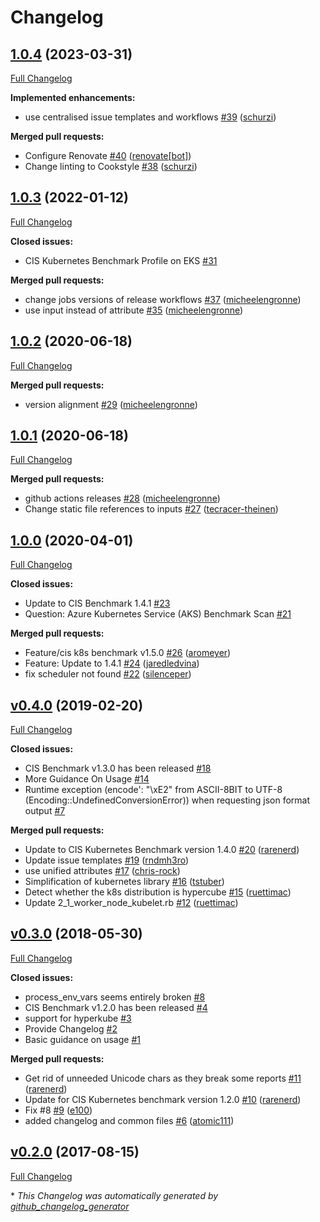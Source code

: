 # Changelog

## [1.0.4](https://github.com/dev-sec/cis-kubernetes-benchmark/tree/1.0.4) (2023-03-31)

[Full Changelog](https://github.com/dev-sec/cis-kubernetes-benchmark/compare/1.0.3...1.0.4)

**Implemented enhancements:**

- use centralised issue templates and workflows [\#39](https://github.com/dev-sec/cis-kubernetes-benchmark/pull/39) ([schurzi](https://github.com/schurzi))

**Merged pull requests:**

- Configure Renovate [\#40](https://github.com/dev-sec/cis-kubernetes-benchmark/pull/40) ([renovate[bot]](https://github.com/apps/renovate))
- Change linting to Cookstyle [\#38](https://github.com/dev-sec/cis-kubernetes-benchmark/pull/38) ([schurzi](https://github.com/schurzi))

## [1.0.3](https://github.com/dev-sec/cis-kubernetes-benchmark/tree/1.0.3) (2022-01-12)

[Full Changelog](https://github.com/dev-sec/cis-kubernetes-benchmark/compare/1.0.2...1.0.3)

**Closed issues:**

- CIS Kubernetes Benchmark Profile on EKS [\#31](https://github.com/dev-sec/cis-kubernetes-benchmark/issues/31)

**Merged pull requests:**

- change jobs versions of release workflows [\#37](https://github.com/dev-sec/cis-kubernetes-benchmark/pull/37) ([micheelengronne](https://github.com/micheelengronne))
- use input instead of attribute [\#35](https://github.com/dev-sec/cis-kubernetes-benchmark/pull/35) ([micheelengronne](https://github.com/micheelengronne))

## [1.0.2](https://github.com/dev-sec/cis-kubernetes-benchmark/tree/1.0.2) (2020-06-18)

[Full Changelog](https://github.com/dev-sec/cis-kubernetes-benchmark/compare/1.0.1...1.0.2)

**Merged pull requests:**

- version alignment [\#29](https://github.com/dev-sec/cis-kubernetes-benchmark/pull/29) ([micheelengronne](https://github.com/micheelengronne))

## [1.0.1](https://github.com/dev-sec/cis-kubernetes-benchmark/tree/1.0.1) (2020-06-18)

[Full Changelog](https://github.com/dev-sec/cis-kubernetes-benchmark/compare/1.0.0...1.0.1)

**Merged pull requests:**

- github actions releases [\#28](https://github.com/dev-sec/cis-kubernetes-benchmark/pull/28) ([micheelengronne](https://github.com/micheelengronne))
- Change static file references to inputs [\#27](https://github.com/dev-sec/cis-kubernetes-benchmark/pull/27) ([tecracer-theinen](https://github.com/tecracer-theinen))

## [1.0.0](https://github.com/dev-sec/cis-kubernetes-benchmark/tree/1.0.0) (2020-04-01)

[Full Changelog](https://github.com/dev-sec/cis-kubernetes-benchmark/compare/v0.4.0...1.0.0)

**Closed issues:**

- Update to CIS Benchmark 1.4.1 [\#23](https://github.com/dev-sec/cis-kubernetes-benchmark/issues/23)
- Question: Azure Kubernetes Service \(AKS\) Benchmark Scan [\#21](https://github.com/dev-sec/cis-kubernetes-benchmark/issues/21)

**Merged pull requests:**

- Feature/cis k8s benchmark v1.5.0 [\#26](https://github.com/dev-sec/cis-kubernetes-benchmark/pull/26) ([aromeyer](https://github.com/aromeyer))
- Feature: Update to 1.4.1 [\#24](https://github.com/dev-sec/cis-kubernetes-benchmark/pull/24) ([jaredledvina](https://github.com/jaredledvina))
- fix scheduler not found [\#22](https://github.com/dev-sec/cis-kubernetes-benchmark/pull/22) ([silenceper](https://github.com/silenceper))

## [v0.4.0](https://github.com/dev-sec/cis-kubernetes-benchmark/tree/v0.4.0) (2019-02-20)

[Full Changelog](https://github.com/dev-sec/cis-kubernetes-benchmark/compare/v0.3.0...v0.4.0)

**Closed issues:**

- CIS Benchmark v1.3.0 has been released [\#18](https://github.com/dev-sec/cis-kubernetes-benchmark/issues/18)
- More Guidance On Usage [\#14](https://github.com/dev-sec/cis-kubernetes-benchmark/issues/14)
- Runtime exception \(encode': "\xE2" from ASCII-8BIT to UTF-8 \(Encoding::UndefinedConversionError\)\) when requesting json format output [\#7](https://github.com/dev-sec/cis-kubernetes-benchmark/issues/7)

**Merged pull requests:**

- Update to CIS Kubernetes Benchmark version 1.4.0 [\#20](https://github.com/dev-sec/cis-kubernetes-benchmark/pull/20) ([rarenerd](https://github.com/rarenerd))
- Update issue templates [\#19](https://github.com/dev-sec/cis-kubernetes-benchmark/pull/19) ([rndmh3ro](https://github.com/rndmh3ro))
- use unified attributes [\#17](https://github.com/dev-sec/cis-kubernetes-benchmark/pull/17) ([chris-rock](https://github.com/chris-rock))
- Simplification of kubernetes library [\#16](https://github.com/dev-sec/cis-kubernetes-benchmark/pull/16) ([tstuber](https://github.com/tstuber))
- Detect whether the k8s distribution is hypercube [\#15](https://github.com/dev-sec/cis-kubernetes-benchmark/pull/15) ([ruettimac](https://github.com/ruettimac))
- Update 2\_1\_worker\_node\_kubelet.rb [\#12](https://github.com/dev-sec/cis-kubernetes-benchmark/pull/12) ([ruettimac](https://github.com/ruettimac))

## [v0.3.0](https://github.com/dev-sec/cis-kubernetes-benchmark/tree/v0.3.0) (2018-05-30)

[Full Changelog](https://github.com/dev-sec/cis-kubernetes-benchmark/compare/v0.2.0...v0.3.0)

**Closed issues:**

- process\_env\_vars seems entirely broken [\#8](https://github.com/dev-sec/cis-kubernetes-benchmark/issues/8)
- CIS Benchmark v1.2.0 has been released [\#4](https://github.com/dev-sec/cis-kubernetes-benchmark/issues/4)
- support for hyperkube [\#3](https://github.com/dev-sec/cis-kubernetes-benchmark/issues/3)
- Provide Changelog [\#2](https://github.com/dev-sec/cis-kubernetes-benchmark/issues/2)
- Basic guidance on usage [\#1](https://github.com/dev-sec/cis-kubernetes-benchmark/issues/1)

**Merged pull requests:**

- Get rid of unneeded Unicode chars as they break some reports [\#11](https://github.com/dev-sec/cis-kubernetes-benchmark/pull/11) ([rarenerd](https://github.com/rarenerd))
- Update for CIS Kubernetes benchmark version 1.2.0 [\#10](https://github.com/dev-sec/cis-kubernetes-benchmark/pull/10) ([rarenerd](https://github.com/rarenerd))
- Fix \#8 [\#9](https://github.com/dev-sec/cis-kubernetes-benchmark/pull/9) ([e100](https://github.com/e100))
- added changelog and common files [\#6](https://github.com/dev-sec/cis-kubernetes-benchmark/pull/6) ([atomic111](https://github.com/atomic111))

## [v0.2.0](https://github.com/dev-sec/cis-kubernetes-benchmark/tree/v0.2.0) (2017-08-15)

[Full Changelog](https://github.com/dev-sec/cis-kubernetes-benchmark/compare/9972b99f0d0c0b0a0951919105eb751fc9558053...v0.2.0)



\* *This Changelog was automatically generated by [github_changelog_generator](https://github.com/github-changelog-generator/github-changelog-generator)*
